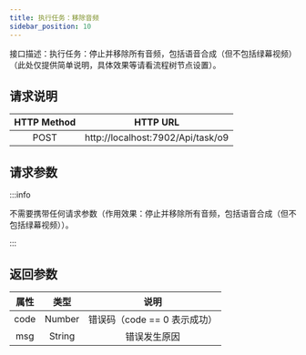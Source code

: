 ```yaml
---
title: 执行任务：移除音频
sidebar_position: 10
---
```


接口描述：执行任务：停止并移除所有音频，包括语音合成（但不包括绿幕视频）（此处仅提供简单说明，具体效果等请看流程树节点设置）。


## 请求说明
|HTTP Method|HTTP URL|
|:-:|:-:|
|POST|http://localhost:7902/Api/task/o9|


## 请求参数

:::info

不需要携带任何请求参数（作用效果：停止并移除所有音频，包括语音合成（但不包括绿幕视频））。

:::

## 返回参数

|属性|类型|说明|
|:-:|:-:|:-:|
|code|Number|错误码（code == 0 表示成功）|
|msg|String|错误发生原因|
